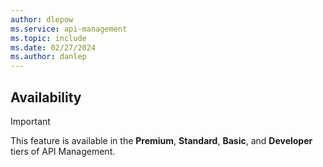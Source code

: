 ```yaml
---
author: dlepow
ms.service: api-management
ms.topic: include
ms.date: 02/27/2024
ms.author: danlep
---
```


## Availability

> [!IMPORTANT]
> This feature is available in the **Premium**, **Standard**, **Basic**, and **Developer** tiers of API Management.
>
